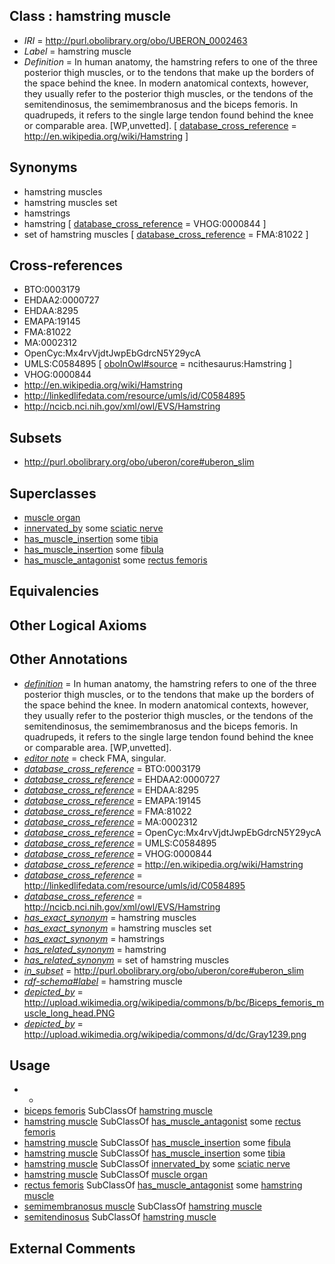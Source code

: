 
## Class : hamstring muscle

 * *IRI* = http://purl.obolibrary.org/obo/UBERON_0002463
 * *Label* = hamstring muscle
 * *Definition* = In human anatomy, the hamstring refers to one of the three posterior thigh muscles, or to the tendons that make up the borders of the space behind the knee. In modern anatomical contexts, however, they usually refer to the posterior thigh muscles, or the tendons of the semitendinosus, the semimembranosus and the biceps femoris. In quadrupeds, it refers to the single large tendon found behind the knee or comparable area. [WP,unvetted]. [ [database_cross_reference](../../ef/oboInOwl#hasDbXref.md) = http://en.wikipedia.org/wiki/Hamstring ]

## Synonyms

 * hamstring muscles
 * hamstring muscles set
 * hamstrings
 * hamstring [ [database_cross_reference](../../ef/oboInOwl#hasDbXref.md) = VHOG:0000844 ]
 * set of hamstring muscles [ [database_cross_reference](../../ef/oboInOwl#hasDbXref.md) = FMA:81022 ]

## Cross-references

 * BTO:0003179
 * EHDAA2:0000727
 * EHDAA:8295
 * EMAPA:19145
 * FMA:81022
 * MA:0002312
 * OpenCyc:Mx4rvVjdtJwpEbGdrcN5Y29ycA
 * UMLS:C0584895 [ [oboInOwl#source](../../ce/oboInOwl#source.md) = ncithesaurus:Hamstring ]
 * VHOG:0000844
 * http://en.wikipedia.org/wiki/Hamstring
 * http://linkedlifedata.com/resource/umls/id/C0584895
 * http://ncicb.nci.nih.gov/xml/owl/EVS/Hamstring

## Subsets

 * http://purl.obolibrary.org/obo/uberon/core#uberon_slim

## Superclasses

 * [muscle organ](../../UBERON/30/UBERON_0001630.md)
 * [innervated_by](../../RO/05/RO_0002005.md) some [sciatic nerve](../../UBERON/22/UBERON_0001322.md)
 * [has_muscle_insertion](../../RO/73/RO_0002373.md) some [tibia](../../UBERON/79/UBERON_0000979.md)
 * [has_muscle_insertion](../../RO/73/RO_0002373.md) some [fibula](../../UBERON/46/UBERON_0001446.md)
 * [has_muscle_antagonist](../../RO/68/RO_0002568.md) some [rectus femoris](../../UBERON/78/UBERON_0001378.md)

## Equivalencies


## Other Logical Axioms


## Other Annotations

 * *[definition](../../IAO/15/IAO_0000115.md)* = In human anatomy, the hamstring refers to one of the three posterior thigh muscles, or to the tendons that make up the borders of the space behind the knee. In modern anatomical contexts, however, they usually refer to the posterior thigh muscles, or the tendons of the semitendinosus, the semimembranosus and the biceps femoris. In quadrupeds, it refers to the single large tendon found behind the knee or comparable area. [WP,unvetted].
 * *[editor note](../../IAO/16/IAO_0000116.md)* = check FMA, singular.
 * *[database_cross_reference](../../ef/oboInOwl#hasDbXref.md)* = BTO:0003179
 * *[database_cross_reference](../../ef/oboInOwl#hasDbXref.md)* = EHDAA2:0000727
 * *[database_cross_reference](../../ef/oboInOwl#hasDbXref.md)* = EHDAA:8295
 * *[database_cross_reference](../../ef/oboInOwl#hasDbXref.md)* = EMAPA:19145
 * *[database_cross_reference](../../ef/oboInOwl#hasDbXref.md)* = FMA:81022
 * *[database_cross_reference](../../ef/oboInOwl#hasDbXref.md)* = MA:0002312
 * *[database_cross_reference](../../ef/oboInOwl#hasDbXref.md)* = OpenCyc:Mx4rvVjdtJwpEbGdrcN5Y29ycA
 * *[database_cross_reference](../../ef/oboInOwl#hasDbXref.md)* = UMLS:C0584895
 * *[database_cross_reference](../../ef/oboInOwl#hasDbXref.md)* = VHOG:0000844
 * *[database_cross_reference](../../ef/oboInOwl#hasDbXref.md)* = http://en.wikipedia.org/wiki/Hamstring
 * *[database_cross_reference](../../ef/oboInOwl#hasDbXref.md)* = http://linkedlifedata.com/resource/umls/id/C0584895
 * *[database_cross_reference](../../ef/oboInOwl#hasDbXref.md)* = http://ncicb.nci.nih.gov/xml/owl/EVS/Hamstring
 * *[has_exact_synonym](../../ym/oboInOwl#hasExactSynonym.md)* = hamstring muscles
 * *[has_exact_synonym](../../ym/oboInOwl#hasExactSynonym.md)* = hamstring muscles set
 * *[has_exact_synonym](../../ym/oboInOwl#hasExactSynonym.md)* = hamstrings
 * *[has_related_synonym](../../ym/oboInOwl#hasRelatedSynonym.md)* = hamstring
 * *[has_related_synonym](../../ym/oboInOwl#hasRelatedSynonym.md)* = set of hamstring muscles
 * *[in_subset](../../et/oboInOwl#inSubset.md)* = http://purl.obolibrary.org/obo/uberon/core#uberon_slim
 * *[rdf-schema#label](../../el/rdf-schema#label.md)* = hamstring muscle
 * *[depicted_by](../../depicted/by/depicted_by.md)* = http://upload.wikimedia.org/wikipedia/commons/b/bc/Biceps_femoris_muscle_long_head.PNG
 * *[depicted_by](../../depicted/by/depicted_by.md)* = http://upload.wikimedia.org/wikipedia/commons/d/dc/Gray1239.png

## Usage

 * -
 * [biceps femoris](../../UBERON/74/UBERON_0001374.md) SubClassOf [hamstring muscle](../../UBERON/63/UBERON_0002463.md)
 * [hamstring muscle](../../UBERON/63/UBERON_0002463.md) SubClassOf [has_muscle_antagonist](../../RO/68/RO_0002568.md) some [rectus femoris](../../UBERON/78/UBERON_0001378.md)
 * [hamstring muscle](../../UBERON/63/UBERON_0002463.md) SubClassOf [has_muscle_insertion](../../RO/73/RO_0002373.md) some [fibula](../../UBERON/46/UBERON_0001446.md)
 * [hamstring muscle](../../UBERON/63/UBERON_0002463.md) SubClassOf [has_muscle_insertion](../../RO/73/RO_0002373.md) some [tibia](../../UBERON/79/UBERON_0000979.md)
 * [hamstring muscle](../../UBERON/63/UBERON_0002463.md) SubClassOf [innervated_by](../../RO/05/RO_0002005.md) some [sciatic nerve](../../UBERON/22/UBERON_0001322.md)
 * [hamstring muscle](../../UBERON/63/UBERON_0002463.md) SubClassOf [muscle organ](../../UBERON/30/UBERON_0001630.md)
 * [rectus femoris](../../UBERON/78/UBERON_0001378.md) SubClassOf [has_muscle_antagonist](../../RO/68/RO_0002568.md) some [hamstring muscle](../../UBERON/63/UBERON_0002463.md)
 * [semimembranosus muscle](../../UBERON/81/UBERON_0001381.md) SubClassOf [hamstring muscle](../../UBERON/63/UBERON_0002463.md)
 * [semitendinosus](../../UBERON/75/UBERON_0001375.md) SubClassOf [hamstring muscle](../../UBERON/63/UBERON_0002463.md)

## External Comments

